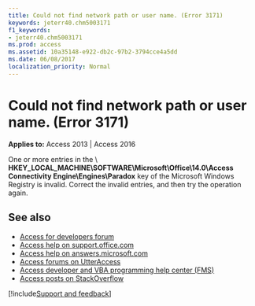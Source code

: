 ```yaml
---
title: Could not find network path or user name. (Error 3171)
keywords: jeterr40.chm5003171
f1_keywords:
- jeterr40.chm5003171
ms.prod: access
ms.assetid: 10a35148-e922-db2c-97b2-3794cce4a5dd
ms.date: 06/08/2017
localization_priority: Normal
---
```



# Could not find network path or user name. (Error 3171)

  

**Applies to:** Access 2013 | Access 2016

One or more entries in the \ **HKEY_LOCAL_MACHINE\SOFTWARE\Microsoft\Office\14.0\Access Connectivity Engine\Engines\Paradox** key of the Microsoft Windows Registry is invalid. Correct the invalid entries, and then try the operation again.

## See also

- [Access for developers forum](https://social.msdn.microsoft.com/Forums/office/home?forum=accessdev)
- [Access help on support.office.com](https://support.office.com/search/results?query=Access)
- [Access help on answers.microsoft.com](https://answers.microsoft.com/)
- [Access forums on UtterAccess](https://www.utteraccess.com/forum/index.php?act=idx)
- [Access developer and VBA programming help center (FMS)](https://www.fmsinc.com/MicrosoftAccess/developer/)
- [Access posts on StackOverflow](https://stackoverflow.com/questions/tagged/ms-access)

[!include[Support and feedback](~/includes/feedback-boilerplate.md)]